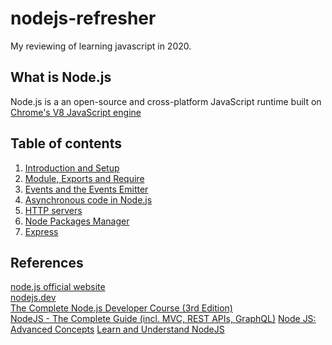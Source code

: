 # nodejs-refresher

My reviewing of learning javascript in 2020.

## What is Node.js

Node.js is a an open-source and cross-platform JavaScript runtime built on [Chrome's V8 JavaScript engine](https://v8.dev/)

## Table of contents

1. [Introduction and Setup](https://github.com/xeusteerapat/nodejs-refresher/tree/master/01_Introduction)
2. [Module, Exports and Require](https://github.com/xeusteerapat/nodejs-refresher/tree/master/02_Module)
3. [Events and the Events Emitter](https://github.com/xeusteerapat/nodejs-refresher/tree/master/03_Events_Emitter)
4. [Asynchronous code in Node.js](https://github.com/xeusteerapat/nodejs-refresher/tree/master/04_Asynchronous_Code)
5. [HTTP servers](https://github.com/xeusteerapat/nodejs-refresher/tree/master/05_HTTP_Servers)
6. [Node Packages Manager](https://github.com/xeusteerapat/nodejs-refresher/tree/master/06_NPM)
7. [Express](https://github.com/xeusteerapat/nodejs-refresher/tree/master/07_Express)

## References

[node.js official website](https://nodejs.org/en/)  
[nodejs.dev](https://nodejs.dev/)  
[The Complete Node.js Developer Course (3rd Edition)](https://www.udemy.com/course/the-complete-nodejs-developer-course-2/)  
[NodeJS - The Complete Guide (incl. MVC, REST APIs, GraphQL)](https://www.udemy.com/course/nodejs-the-complete-guide/)
[Node JS: Advanced Concepts](https://www.udemy.com/course/advanced-node-for-developers/)
[Learn and Understand NodeJS](https://www.udemy.com/course/understand-nodejs/)
